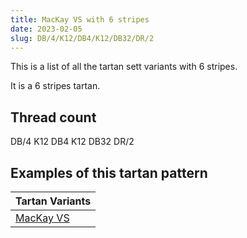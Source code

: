 ```yaml
---
title: MacKay VS with 6 stripes
date: 2023-02-05
slug: DB/4/K12/DB4/K12/DB32/DR/2
---
```

This is a list of all the tartan sett variants with 6 stripes.

It is a 6 stripes tartan.


## Thread count
DB/4 K12 DB4 K12 DB32 DR/2

## Examples of this tartan pattern

| Tartan Variants |
|---------------|
| [MacKay VS](/variants/db/4/k12/db4/k12/db32/dr/2-db000052-draa0000-k000000)||
